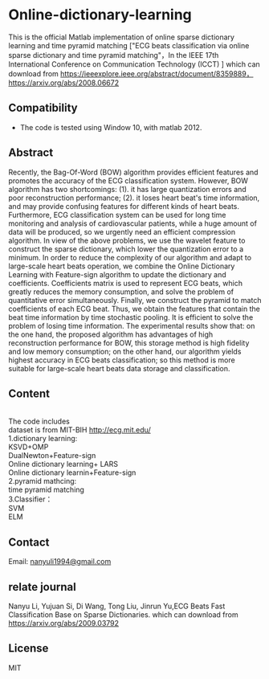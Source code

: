 # Online-dictionary-learning
This is the official Matlab implementation of online sparse dictionary learning and time pyramid matching 
["ECG beats classification via online sparse dictionary and time pyramid matching"，In the IEEE 17th International Conference on Communication Technology (ICCT) ]
which can download from https://ieeexplore.ieee.org/abstract/document/8359889，https://arxiv.org/abs/2008.06672
## Compatibility
* The code is tested using Window 10, with matlab 2012.
## Abstract
Recently, the Bag-Of-Word (BOW) algorithm provides efficient features and promotes the accuracy of the ECG classification system. However, BOW algorithm has two shortcomings: (1). it has large quantization errors and poor reconstruction performance; (2). it loses heart beat's time information, and may provide confusing features for different kinds of heart beats. Furthermore, ECG classification system can be used for long time monitoring and analysis of cardiovascular patients, while a huge amount of data will be produced, so we urgently need an efficient compression algorithm. In view of the above problems, we use the wavelet feature to construct the sparse dictionary, which lower the quantization error to a minimum. In order to reduce the complexity of our algorithm and adapt to large-scale heart beats operation, we combine the Online Dictionary Learning with Feature-sign algorithm to update the dictionary and coefficients. Coefficients matrix is used to represent ECG beats, which greatly reduces the memory consumption, and solve the problem of quantitative error simultaneously. Finally, we construct the pyramid to match coefficients of each ECG beat. Thus, we obtain the features that contain the beat time information by time stochastic pooling. It is efficient to solve the problem of losing time information. The experimental results show that: on the one hand, the proposed algorithm has advantages of high reconstruction performance for BOW, this storage method is high fidelity and low memory consumption; on the other hand, our algorithm yields highest accuracy in ECG beats classification; so this method is more suitable for large-scale heart beats data storage and classification. 
## Content
  <BR/>The code includes 
  <BR/>dataset is from MIT-BIH http://ecg.mit.edu/
 <BR/> 1.dictionary learning:
                <BR/>  KSVD+OMP
               <BR/>   DualNewton+Feature-sign
               <BR/>   Online dictionary learning+ LARS
                <BR/>  Online dictionary learnin+Feature-sign
 <BR/> 2.pyramid mathcing:
               <BR/>   time pyramid matching
<BR/>  3.Classifier：
             <BR/>     SVM
             <BR/>     ELM
## Contact
Email: nanyuli1994@gmail.com
## relate journal 
Nanyu Li, Yujuan Si, Di Wang, Tong Liu, Jinrun Yu,ECG Beats Fast Classification Base on Sparse Dictionaries. which can download from https://arxiv.org/abs/2009.03792

## License
MIT


